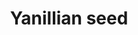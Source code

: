 ---
layout: item
title: Yanillian seed
item-id: 5309
datatable: true
id: 5309
name: "Yanillian seed"
members: true
lowalch: 2
highalch: 3
examine: "A Yanillian hop seed - plant in a hops patch."
monsters:
  - id: 6604
    name: "Mammoth"
    members: true
    combat_level: 80
    wiki_url: "https://oldschool.runescape.wiki/w/Mammoth"
    drops:
      - quantity: "4"
        rarity: 0.015625
        drop_requirements: null
---